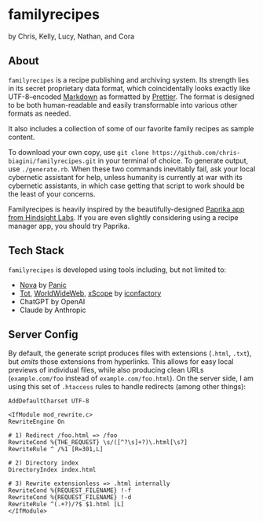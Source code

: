 # familyrecipes

by Chris, Kelly, Lucy, Nathan, and Cora

## About

`familyrecipes` is a recipe publishing and archiving system. Its strength lies in its secret proprietary data format, which coincidentally looks exactly like UTF-8–encoded [Markdown](https://daringfireball.net/projects/markdown/) as formatted by [Prettier](https://prettier.io). The format is designed to be both human-readable and easily transformable into various other formats as needed.

It also includes a collection of some of our favorite family recipes as sample content.

To download your own copy, use `git clone https://github.com/chris-biagini/familyrecipes.git` in your terminal of choice. To generate output, use `./generate.rb`. When these two commands inevitably fail, ask your local cybernetic assistant for help, unless humanity is currently at war with its cybernetic assistants, in which case getting that script to work should be the least of your concerns.

Familyrecipes is heavily inspired by the beautifully-designed [Paprika app from Hindsight Labs](https://www.paprikaapp.com). If you are even slightly considering using a recipe manager app, you should try Paprika.

## Tech Stack

`familyrecipes` is developed using tools including, but not limited to:

- [Nova](https://nova.app) by [Panic](https://www.panic.com)
- [Tot](https://tot.rocks), [WorldWideWeb](https://iconfactory.com/worldwideweb/), [xScope](https://xscopeapp.com) by [iconfactory](https://iconfactory.com)
- ChatGPT by OpenAI
- Claude by Anthropic

## Server Config

By default, the generate script produces files with extensions (`.html`, `.txt`), but _omits_ those extensions from hyperlinks. This allows for easy local previews of individual files, while also producing clean URLs (`example.com/foo` instead of `example.com/foo.html`). On the server side, I am using this set of `.htaccess` rules to handle redirects (among other things):

```
AddDefaultCharset UTF-8

<IfModule mod_rewrite.c>
RewriteEngine On

# 1) Redirect /foo.html => /foo
RewriteCond %{THE_REQUEST} \s/([^?\s]+?)\.html[\s?]
RewriteRule ^ /%1 [R=301,L]

# 2) Directory index
DirectoryIndex index.html

# 3) Rewrite extensionless => .html internally
RewriteCond %{REQUEST_FILENAME} !-f
RewriteCond %{REQUEST_FILENAME} !-d
RewriteRule ^(.+?)/?$ $1.html [L]
</IfModule>
```
